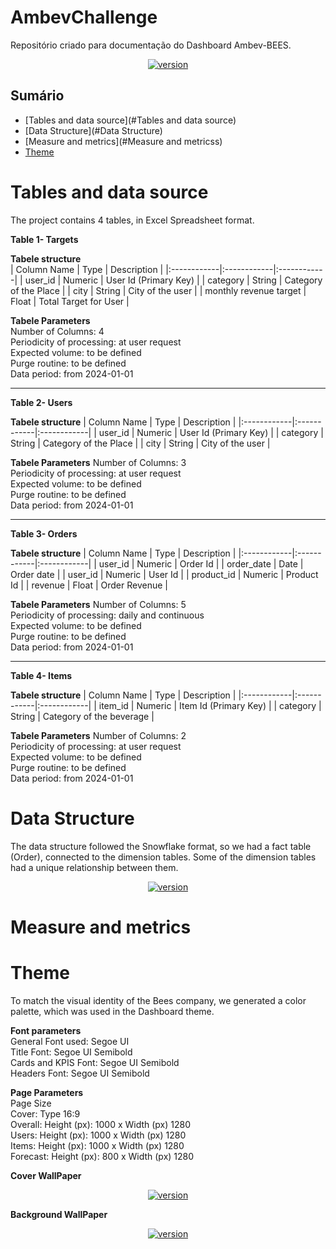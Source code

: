 # AmbevChallenge

Repositório criado para documentação do Dashboard Ambev-BEES.

<p align="center">
  <a href="">
    <img src="Imagens\covid_cover.jpg"
         alt="version">
  </a>

</p>




## Sumário

- [Tables and data source](#Tables and data source)
- [Data Structure](#Data Structure)
- [Measure and metrics](#Measure and metricss)
- [Theme](#Theme)



# Tables and data source
The project contains 4 tables, in Excel Spreadsheet format.

**Table 1- Targets**  

**Tabele structure**  
| Column Name	 | Type | Description |
|:------------|:------------|:------------|
| user_id      | Numeric      | User Id (Primary Key)      |
| category	       | String       | Category of the Place      |
| city	       | String       | City of the user      |
| monthly revenue target       | Float      | Total Target for User    |

**Tabele Parameters**  
Number of Columns: 4  
Periodicity of processing: at user request   
Expected volume: to be defined  
Purge routine: to be defined   
Data period: from 2024-01-01


---
**Table 2- Users**

**Tabele structure**
| Column Name	 | Type | Description |
|:------------|:------------|:------------|
| user_id      | Numeric      | User Id (Primary Key)      |
| category	       | String       | Category of the Place      |
| city	       | String       | City of the user      |

**Tabele Parameters**
Number of Columns: 3  
Periodicity of processing: at user request   
Expected volume: to be defined  
Purge routine: to be defined   
Data period: from 2024-01-01


---
**Table 3- Orders**

**Tabele structure**
| Column Name	 | Type | Description |
|:------------|:------------|:------------|
| user_id      | Numeric      | Order Id       |
| order_date	       | Date       | Order date      |
| user_id 	       | Numeric      | User Id      |
| product_id       | Numeric       | Product Id      |
| revenue       | Float     | Order Revenue     |

**Tabele Parameters**
Number of Columns: 5  
Periodicity of processing: daily and continuous  
Expected volume: to be defined  
Purge routine: to be defined   
Data period: from 2024-01-01


---
**Table 4- Items**

**Tabele structure**
| Column Name	 | Type | Description |
|:------------|:------------|:------------|
| item_id     | Numeric      | Item Id (Primary Key)      |
| category	       | String       | Category of the beverage      |

**Tabele Parameters**
Number of Columns: 2  
Periodicity of processing: at user request  
Expected volume: to be defined  
Purge routine: to be defined   
Data period: from 2024-01-01


# Data Structure

The data structure followed the Snowflake format, so we had a fact table (Order), connected to the dimension tables.
Some of the dimension tables had a unique relationship between them.  

<p align="center">
  <a href="">
    <img src="Imagens\covid_cover.jpg"
         alt="version">
  </a>

</p>

# Measure and metrics

# Theme

To match the visual identity of the Bees company, we generated a color palette, which was used in the Dashboard theme.



**Font parameters**  
  General Font used: Segoe UI  
  Title Font: Segoe UI Semibold  
  Cards and KPIS Font: Segoe UI Semibold  
  Headers Font: Segoe UI Semibold   

**Page Parameters**  
  Page Size  
  Cover: Type 16:9  
  Overall: Height (px): 1000 x Width (px) 1280  
  Users: Height (px): 1000 x Width (px) 1280  
  Items: Height (px): 1000 x Width (px) 1280  
  Forecast: Height (px): 800 x Width (px) 1280  

  **Cover WallPaper**
<p align="center">
  <a href="">
    <img src="Imagens\covid_cover.jpg"
         alt="version">
  </a>

</p>

  **Background WallPaper**

<p align="center">
  <a href="">
    <img src="Imagens\covid_cover.jpg"
         alt="version">
  </a>

</p>
